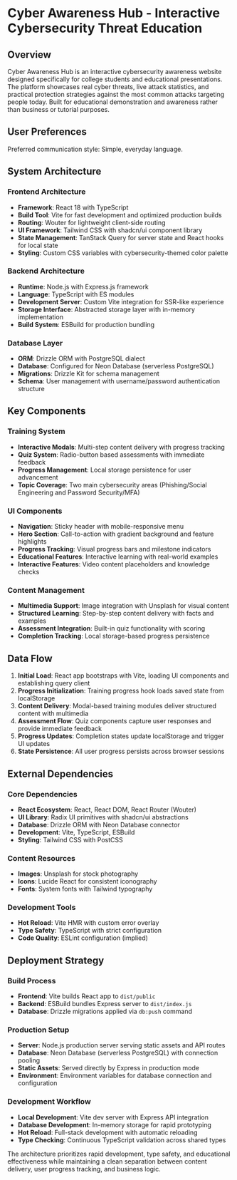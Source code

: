 # Cyber Awareness Hub - Interactive Cybersecurity Threat Education

## Overview

Cyber Awareness Hub is an interactive cybersecurity awareness website designed specifically for college students and educational presentations. The platform showcases real cyber threats, live attack statistics, and practical protection strategies against the most common attacks targeting people today. Built for educational demonstration and awareness rather than business or tutorial purposes.

## User Preferences

Preferred communication style: Simple, everyday language.

## System Architecture

### Frontend Architecture
- **Framework**: React 18 with TypeScript
- **Build Tool**: Vite for fast development and optimized production builds
- **Routing**: Wouter for lightweight client-side routing
- **UI Framework**: Tailwind CSS with shadcn/ui component library
- **State Management**: TanStack Query for server state and React hooks for local state
- **Styling**: Custom CSS variables with cybersecurity-themed color palette

### Backend Architecture
- **Runtime**: Node.js with Express.js framework
- **Language**: TypeScript with ES modules
- **Development Server**: Custom Vite integration for SSR-like experience
- **Storage Interface**: Abstracted storage layer with in-memory implementation
- **Build System**: ESBuild for production bundling

### Database Layer
- **ORM**: Drizzle ORM with PostgreSQL dialect
- **Database**: Configured for Neon Database (serverless PostgreSQL)
- **Migrations**: Drizzle Kit for schema management
- **Schema**: User management with username/password authentication structure

## Key Components

### Training System
- **Interactive Modals**: Multi-step content delivery with progress tracking
- **Quiz System**: Radio-button based assessments with immediate feedback
- **Progress Management**: Local storage persistence for user advancement
- **Topic Coverage**: Two main cybersecurity areas (Phishing/Social Engineering and Password Security/MFA)

### UI Components
- **Navigation**: Sticky header with mobile-responsive menu
- **Hero Section**: Call-to-action with gradient background and feature highlights
- **Progress Tracking**: Visual progress bars and milestone indicators
- **Educational Features**: Interactive learning with real-world examples
- **Interactive Features**: Video content placeholders and knowledge checks

### Content Management
- **Multimedia Support**: Image integration with Unsplash for visual content
- **Structured Learning**: Step-by-step content delivery with facts and examples
- **Assessment Integration**: Built-in quiz functionality with scoring
- **Completion Tracking**: Local storage-based progress persistence

## Data Flow

1. **Initial Load**: React app bootstraps with Vite, loading UI components and establishing query client
2. **Progress Initialization**: Training progress hook loads saved state from localStorage
3. **Content Delivery**: Modal-based training modules deliver structured content with multimedia
4. **Assessment Flow**: Quiz components capture user responses and provide immediate feedback
5. **Progress Updates**: Completion states update localStorage and trigger UI updates
6. **State Persistence**: All user progress persists across browser sessions

## External Dependencies

### Core Dependencies
- **React Ecosystem**: React, React DOM, React Router (Wouter)
- **UI Library**: Radix UI primitives with shadcn/ui abstractions
- **Database**: Drizzle ORM with Neon Database connector
- **Development**: Vite, TypeScript, ESBuild
- **Styling**: Tailwind CSS with PostCSS

### Content Resources
- **Images**: Unsplash for stock photography
- **Icons**: Lucide React for consistent iconography
- **Fonts**: System fonts with Tailwind typography

### Development Tools
- **Hot Reload**: Vite HMR with custom error overlay
- **Type Safety**: TypeScript with strict configuration
- **Code Quality**: ESLint configuration (implied)

## Deployment Strategy

### Build Process
- **Frontend**: Vite builds React app to `dist/public`
- **Backend**: ESBuild bundles Express server to `dist/index.js`
- **Database**: Drizzle migrations applied via `db:push` command

### Production Setup
- **Server**: Node.js production server serving static assets and API routes
- **Database**: Neon Database (serverless PostgreSQL) with connection pooling
- **Static Assets**: Served directly by Express in production mode
- **Environment**: Environment variables for database connection and configuration

### Development Workflow
- **Local Development**: Vite dev server with Express API integration
- **Database Development**: In-memory storage for rapid prototyping
- **Hot Reload**: Full-stack development with automatic reloading
- **Type Checking**: Continuous TypeScript validation across shared types

The architecture prioritizes rapid development, type safety, and educational effectiveness while maintaining a clean separation between content delivery, user progress tracking, and business logic.